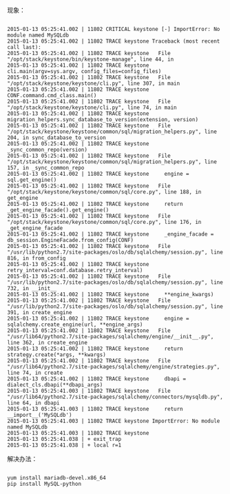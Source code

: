 现象：  
<pre><code>
2015-01-13 05:25:41.002 | 11802 CRITICAL keystone [-] ImportError: No module named MySQLdb
2015-01-13 05:25:41.002 | 11802 TRACE keystone Traceback (most recent call last):
2015-01-13 05:25:41.002 | 11802 TRACE keystone   File "/opt/stack/keystone/bin/keystone-manage", line 44, in <module>
2015-01-13 05:25:41.002 | 11802 TRACE keystone     cli.main(argv=sys.argv, config_files=config_files)
2015-01-13 05:25:41.002 | 11802 TRACE keystone   File "/opt/stack/keystone/keystone/cli.py", line 307, in main
2015-01-13 05:25:41.002 | 11802 TRACE keystone     CONF.command.cmd_class.main()
2015-01-13 05:25:41.002 | 11802 TRACE keystone   File "/opt/stack/keystone/keystone/cli.py", line 74, in main
2015-01-13 05:25:41.002 | 11802 TRACE keystone     migration_helpers.sync_database_to_version(extension, version)
2015-01-13 05:25:41.002 | 11802 TRACE keystone   File "/opt/stack/keystone/keystone/common/sql/migration_helpers.py", line 204, in sync_database_to_version
2015-01-13 05:25:41.002 | 11802 TRACE keystone     _sync_common_repo(version)
2015-01-13 05:25:41.002 | 11802 TRACE keystone   File "/opt/stack/keystone/keystone/common/sql/migration_helpers.py", line 157, in _sync_common_repo
2015-01-13 05:25:41.002 | 11802 TRACE keystone     engine = sql.get_engine()
2015-01-13 05:25:41.002 | 11802 TRACE keystone   File "/opt/stack/keystone/keystone/common/sql/core.py", line 188, in get_engine
2015-01-13 05:25:41.002 | 11802 TRACE keystone     return _get_engine_facade().get_engine()
2015-01-13 05:25:41.002 | 11802 TRACE keystone   File "/opt/stack/keystone/keystone/common/sql/core.py", line 176, in _get_engine_facade
2015-01-13 05:25:41.002 | 11802 TRACE keystone     _engine_facade = db_session.EngineFacade.from_config(CONF)
2015-01-13 05:25:41.002 | 11802 TRACE keystone   File "/usr/lib/python2.7/site-packages/oslo/db/sqlalchemy/session.py", line 816, in from_config
2015-01-13 05:25:41.002 | 11802 TRACE keystone     retry_interval=conf.database.retry_interval)
2015-01-13 05:25:41.002 | 11802 TRACE keystone   File "/usr/lib/python2.7/site-packages/oslo/db/sqlalchemy/session.py", line 732, in __init__
2015-01-13 05:25:41.002 | 11802 TRACE keystone     **engine_kwargs)
2015-01-13 05:25:41.002 | 11802 TRACE keystone   File "/usr/lib/python2.7/site-packages/oslo/db/sqlalchemy/session.py", line 391, in create_engine
2015-01-13 05:25:41.002 | 11802 TRACE keystone     engine = sqlalchemy.create_engine(url, **engine_args)
2015-01-13 05:25:41.002 | 11802 TRACE keystone   File "/usr/lib64/python2.7/site-packages/sqlalchemy/engine/__init__.py", line 362, in create_engine
2015-01-13 05:25:41.002 | 11802 TRACE keystone     return strategy.create(*args, **kwargs)
2015-01-13 05:25:41.002 | 11802 TRACE keystone   File "/usr/lib64/python2.7/site-packages/sqlalchemy/engine/strategies.py", line 74, in create
2015-01-13 05:25:41.002 | 11802 TRACE keystone     dbapi = dialect_cls.dbapi(**dbapi_args)
2015-01-13 05:25:41.003 | 11802 TRACE keystone   File "/usr/lib64/python2.7/site-packages/sqlalchemy/connectors/mysqldb.py", line 64, in dbapi
2015-01-13 05:25:41.003 | 11802 TRACE keystone     return __import__('MySQLdb')
2015-01-13 05:25:41.003 | 11802 TRACE keystone ImportError: No module named MySQLdb
2015-01-13 05:25:41.003 | 11802 TRACE keystone
2015-01-13 05:25:41.038 | + exit_trap
2015-01-13 05:25:41.038 | + local r=1
</code></pre>

解决办法：
<pre><code>
yum install mariadb-devel.x86_64
pip install MySQL-python
</code></pre>
